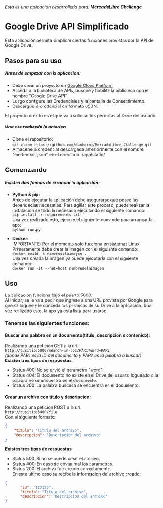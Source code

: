 ###### Esta es una aplicacion desarrollada para: **MercadoLibre Challenge**

# Google Drive API Simplificado
Esta aplicación permite simplicar ciertas funciones provistas por la API de Google Drive.
## Pasos para su uso
##### Antes de empezar con la aplicacion:
- Debe crear un proyecto en [Google Cloud Platform](https://console.developers.google.com/ "Google Cloud Platform")
- Acceda a la biblioteca de APIs, busque y habilite la biblioteca con el nombre "Google Drive API"
- Luego configure las Credenciales y la pantalla de Consentimiento.
- Descargue la credencial en formato JSON.

El proyecto creado es el que va a solicitar los permisos al Drive del usuario.

##### Una vez realizado lo anterior:
- Clone el repositorio: <br>
`git clone https://github.com/danhorna/MercadoLibre-Challenge.git`
- Almacene la credencial descargada anteriormente con el nombre "credentials.json" en el directorio ./app/static/

## Comenzando
##### Existen dos formas de arrancar la aplicación:
- **Python & pip:**<br>
Antes de ejecutar la aplicación debe asegurarse que posee las dependecias necesarias.
Para agiliar este proceso, puede realizar la instalacion de todo lo necesario ejecutando el siguiente comando:<br>
`pip install -r requirements.txt`<br>
Una vez realizado esto, ejecute el siguiente comando para arrancar la app:<br>
`python run.py`

- **Docker:**<br>
IMPORTANTE: Por el momento solo funciona en sistemas Linux.<br>
Primeramente debe crear la imagen con el siguiente comando:<br>
`docker build -t nombredelaimagen .`<br>
Una vez creada la imagen ya puede ejecutarla con el siguiente comando:<br>
`docker run -it --net=host nombredelaimagen`

## Uso
La aplicacion funciona bajo el puerto 5000.<br>
Al iniciar, se le va a pedir que ingrese a una URL provista por Google para que se loguee y le conceda los permisos de su Drive a la aplicación. Una vez realizado esto, la app ya esta lista para usarse.
### Tenemos las siguientes funciones:
#### Buscar una palabra en un documento(titulo, descripcion o contenido):
Realizando una peticion GET a la url: <br>
`http://tusitio:5000/search-in-doc/PAR1?word=PAR2`<br>
*(donde PAR1 es la ID del documento y PAR2 es la palabra a buscar)*<br>
**Existen tres tipos de respuestas:**
- Status 400: No se envió el parametro "word".
- Status 404: El documento no existe en el Drive del usuario logueado o la palabra no se encuentra en el documento.
- Status 200: La palabra buscada se encuentra en el documento.
 
#### Crear un archivo con titulo y descripcion:
Realizando una peticion POST a la url:<br>
`http://tusitio:5000/file`<br>
Con el siguiente formato:
```json
{
	"titulo": "Titulo del archivo",
	"descripcion": "Descripcion del archivo"
}
```
**Existen tres tipos de respuestas:**
 - Status 500: Si no se puede crear el archivo.
 - Status 400: En caso de enviar mal los parametros.
 - Status 200: El archivo fue creado correctamente.<br>
 En este ultimo caso se recibe la informacion del archivo creado:
 ```json
{
		"id": "123123",
		"titulo": "Titulo del archivo",
		"descripcion": "Descripcion del archivo"
}
```
